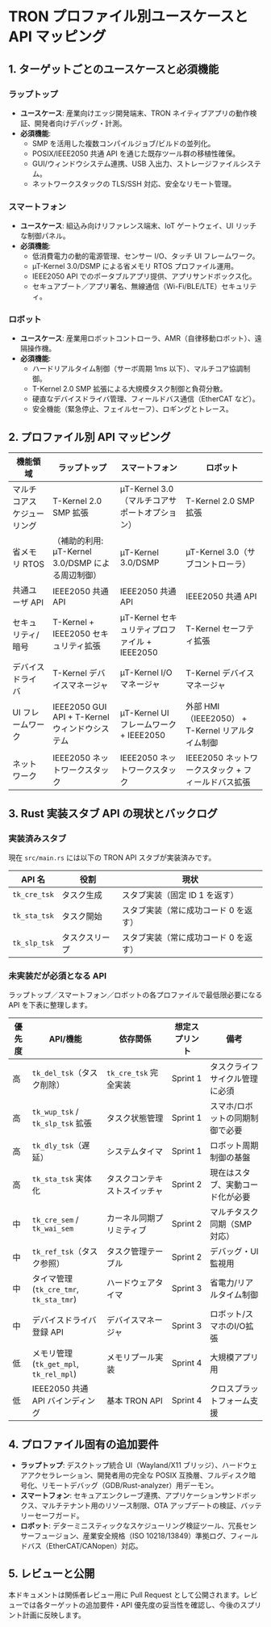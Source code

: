 # TRON プロファイル別ユースケースと API マッピング

## 1. ターゲットごとのユースケースと必須機能

### ラップトップ
- **ユースケース**: 産業向けエッジ開発端末、TRON ネイティブアプリの動作検証、開発者向けデバッグ・計測。
- **必須機能**:
  - SMP を活用した複数コンパイルジョブ/ビルドの並列化。
  - POSIX/IEEE2050 共通 API を通じた既存ツール群の移植性確保。
  - GUI/ウィンドウシステム連携、USB 入出力、ストレージファイルシステム。
  - ネットワークスタックの TLS/SSH 対応、安全なリモート管理。

### スマートフォン
- **ユースケース**: 組込み向けリファレンス端末、IoT ゲートウェイ、UI リッチな制御パネル。
- **必須機能**:
  - 低消費電力の動的電源管理、センサー I/O、タッチ UI フレームワーク。
  - µT-Kernel 3.0/DSMP による省メモリ RTOS プロファイル運用。
  - IEEE2050 API でのポータブルアプリ提供、アプリサンドボックス化。
  - セキュアブート／アプリ署名、無線通信（Wi-Fi/BLE/LTE）セキュリティ。

### ロボット
- **ユースケース**: 産業用ロボットコントローラ、AMR（自律移動ロボット）、遠隔操作機。
- **必須機能**:
  - ハードリアルタイム制御（サーボ周期 1ms 以下）、マルチコア協調制御。
  - T-Kernel 2.0 SMP 拡張による大規模タスク制御と負荷分散。
  - 硬直なデバイスドライバ管理、フィールドバス通信（EtherCAT など）。
  - 安全機能（緊急停止、フェイルセーフ）、ロギングとトレース。

## 2. プロファイル別 API マッピング

| 機能領域 | ラップトップ | スマートフォン | ロボット |
| --- | --- | --- | --- |
| マルチコアスケジューリング | T-Kernel 2.0 SMP 拡張 | µT-Kernel 3.0（マルチコアサポートオプション） | T-Kernel 2.0 SMP 拡張 |
| 省メモリ RTOS | （補助的利用: µT-Kernel 3.0/DSMP による周辺制御） | µT-Kernel 3.0/DSMP | µT-Kernel 3.0（サブコントローラ） |
| 共通ユーザ API | IEEE2050 共通 API | IEEE2050 共通 API | IEEE2050 共通 API |
| セキュリティ/暗号 | T-Kernel + IEEE2050 セキュリティ拡張 | µT-Kernel セキュリティプロファイル + IEEE2050 | T-Kernel セーフティ拡張 |
| デバイスドライバ | T-Kernel デバイスマネージャ | µT-Kernel I/O マネージャ | T-Kernel デバイスマネージャ |
| UI フレームワーク | IEEE2050 GUI API + T-Kernel ウィンドウシステム | µT-Kernel UI フレームワーク + IEEE2050 | 外部 HMI（IEEE2050） + T-Kernel リアルタイム制御 |
| ネットワーク | IEEE2050 ネットワークスタック | IEEE2050 ネットワークスタック | IEEE2050 ネットワークスタック + フィールドバス拡張 |

## 3. Rust 実装スタブ API の現状とバックログ

### 実装済みスタブ
現在 `src/main.rs` には以下の TRON API スタブが実装済みです。

| API 名 | 役割 | 現状 |
| --- | --- | --- |
| `tk_cre_tsk` | タスク生成 | スタブ実装（固定 ID 1 を返す） |
| `tk_sta_tsk` | タスク開始 | スタブ実装（常に成功コード 0 を返す） |
| `tk_slp_tsk` | タスクスリープ | スタブ実装（常に成功コード 0 を返す） |

### 未実装だが必須となる API
ラップトップ／スマートフォン／ロボットの各プロファイルで最低限必要になる API を下表に整理します。

| 優先度 | API/機能 | 依存関係 | 想定スプリント | 備考 |
| --- | --- | --- | --- | --- |
| 高 | `tk_del_tsk`（タスク削除） | `tk_cre_tsk` 完全実装 | Sprint 1 | タスクライフサイクル管理に必須 |
| 高 | `tk_wup_tsk` / `tk_slp_tsk` 拡張 | タスク状態管理 | Sprint 1 | スマホ/ロボットの同期制御で必要 |
| 高 | `tk_dly_tsk`（遅延） | システムタイマ | Sprint 1 | ロボット周期制御の基盤 |
| 高 | `tk_sta_tsk` 実体化 | タスクコンテキストスイッチャ | Sprint 2 | 現在はスタブ、実動コード化が必要 |
| 中 | `tk_cre_sem` / `tk_wai_sem` | カーネル同期プリミティブ | Sprint 2 | マルチタスク同期（SMP 対応） |
| 中 | `tk_ref_tsk`（タスク参照） | タスク管理テーブル | Sprint 2 | デバッグ・UI 監視用 |
| 中 | タイマ管理 (`tk_cre_tmr`, `tk_sta_tmr`) | ハードウェアタイマ | Sprint 3 | 省電力/リアルタイム制御 |
| 中 | デバイスドライバ登録 API | デバイスマネージャ | Sprint 3 | ロボット/スマホのI/O拡張 |
| 低 | メモリ管理 (`tk_get_mpl`, `tk_rel_mpl`) | メモリプール実装 | Sprint 4 | 大規模アプリ用 |
| 低 | IEEE2050 共通 API バインディング | 基本 TRON API | Sprint 4 | クロスプラットフォーム支援 |

## 4. プロファイル固有の追加要件

- **ラップトップ**: デスクトップ統合 UI（Wayland/X11 ブリッジ）、ハードウェアアクセラレーション、開発者用の完全な POSIX 互換層、フルディスク暗号化、リモートデバッグ（GDB/Rust-analyzer）用デーモン。
- **スマートフォン**: セキュアエンクレーブ連携、アプリケーションサンドボックス、マルチテナント用のリソース制限、OTA アップデートの検証、バッテリーセーフガード。
- **ロボット**: デターミニスティックなスケジューリング検証ツール、冗長センサーフュージョン、産業安全規格（ISO 10218/13849）準拠ログ、フィールドバス（EtherCAT/CANopen）対応。

## 5. レビューと公開

本ドキュメントは関係者レビュー用に Pull Request として公開されます。レビューでは各ターゲットの追加要件・API 優先度の妥当性を確認し、今後のスプリント計画に反映します。
